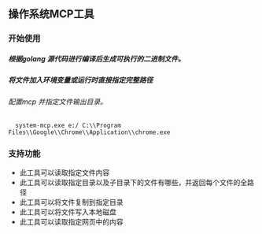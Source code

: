 ## 操作系统MCP工具

### 开始使用
##### 根据golang 源代码进行编译后生成可执行的二进制文件。
##### 将文件加入环境变量或运行时直接指定完整路径
###### 配置mcp 并指定文件输出目录。
```
  system-mcp.exe e:/ C:\\Program Files\\Google\\Chrome\\Application\\chrome.exe
```

### 支持功能
- 此工具可以读取指定文件内容
- 此工具可以读取指定目录以及子目录下的文件有哪些，并返回每个文件的全路径
- 此工具可以将文件复制到指定目录
- 此工具可以将文件写入本地磁盘
- 此工具可以读取指定网页中的内容
